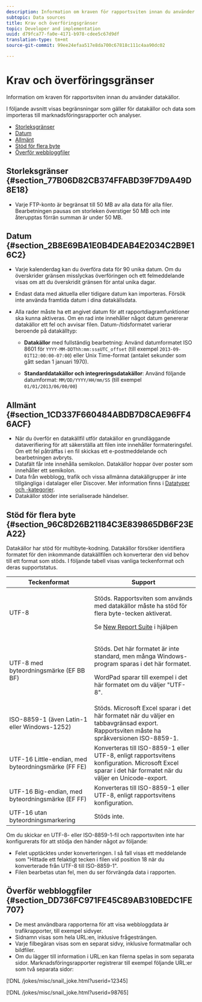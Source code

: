 ```yaml
---
description: Information om kraven för rapportsviten innan du använder datakällor.
subtopic: Data sources
title: Krav och överföringsgränser
topic: Developer and implementation
uuid: d79fca77-fa0e-4171-b978-cdee5c67d9df
translation-type: tm+mt
source-git-commit: 99ee24efaa517e8da700c67818c111c4aa90dc02

---
```



# Krav och överföringsgränser

Information om kraven för rapportsviten innan du använder datakällor.

I följande avsnitt visas begränsningar som gäller för datakällor och data som importeras till marknadsföringsrapporter och analyser.

* [Storleksgränser](/help/import/c-data-sources/datasrc-requirements.md#section_77B06D82CB374FFABD39F7D9A49D8E18)
* [Datum](/help/import/c-data-sources/datasrc-requirements.md#section_2B8E69BA1E0B4DEAB4E2034C2B9E16C2)
* [Allmänt](/help/import/c-data-sources/datasrc-requirements.md#section_1CD337F660484ABDB7D8CAE96FF46ACF)
* [Stöd för flera byte](/help/import/c-data-sources/datasrc-requirements.md#section_96C8D26B21184C3E839865DB6F23EA22)
* [Överför webbloggfiler](/help/import/c-data-sources/datasrc-requirements.md#section_DD736FC971FE45C89AB310BEDC1FE707)

## Storleksgränser {#section_77B06D82CB374FFABD39F7D9A49D8E18}

* Varje FTP-konto är begränsat till 50 MB av alla data för alla filer. Bearbetningen pausas om storleken överstiger 50 MB och inte återupptas förrän summan är under 50 MB.

## Datum {#section_2B8E69BA1E0B4DEAB4E2034C2B9E16C2}

* Varje kalenderdag kan du överföra data för 90 unika datum. Om du överskrider gränsen misslyckas överföringen och ett felmeddelande visas om att du överskridit gränsen för antal unika dagar.
* Endast data med aktuella eller tidigare datum kan importeras. Försök inte använda framtida datum i dina datakällsdata.
* Alla rader måste ha ett angivet datum för att rapportdiagramfunktioner ska kunna aktiveras. Om en rad inte innehåller något datum genererar datakällor ett fel och avvisar filen. Datum-/tidsformatet varierar beroende på datakälltyp:

   * **Datakällor** med fullständig bearbetning: Använd datumformatet ISO 8601 för `YYYY-MM-DDThh:mm:ss±UTC_offset` (till exempel `2013-09-01T12:00:00-07:00`) eller Unix Time-format (antalet sekunder som gått sedan 1 januari 1970).

   * **Standarddatakällor och integreringsdatakällor**: Använd följande datumformat: `MM/DD/YYYY/HH/mm/SS` (till exempel `01/01/2013/06/00/00`)

## Allmänt {#section_1CD337F660484ABDB7D8CAE96FF46ACF}

* När du överför en datakällfil utför datakällor en grundläggande dataverifiering för att säkerställa att filen inte innehåller formateringsfel. Om ett fel påträffas i en fil skickas ett e-postmeddelande och bearbetningen avbryts.
* Datafält får inte innehålla semikolon. Datakällor hoppar över poster som innehåller ett semikolon.
* Data från webblogg, trafik och vissa allmänna datakällgrupper är inte tillgängliga i datalager eller Discover. Mer information finns i [Datatyper och -kategorier](/help/import/c-data-sources/c-datasrc-types/datasrc-categories.md).
* Datakällor stöder inte serialiserade händelser.

## Stöd för flera byte {#section_96C8D26B21184C3E839865DB6F23EA22}

Datakällor har stöd för multibyte-kodning. Datakällor försöker identifiera formatet för den inkommande datakällfilen och konverterar den vid behov till ett format som stöds. I följande tabell visas vanliga teckenformat och deras supportstatus.

<table id="table_F9E685D7EEAB49A9ABAD622AE630EC21"> 
 <thead> 
  <tr> 
   <th colname="col1" class="entry"> Teckenformat </th> 
   <th colname="col2" class="entry"> Support </th> 
  </tr> 
 </thead>
 <tbody> 
  <tr> 
   <td colname="col1"> UTF-8 </td> 
   <td colname="col2"> <p>Stöds. Rapportsviten som används med datakällor måste ha stöd för flera byte-tecken aktiverat. </p> <p>Se <a href="https://marketing.adobe.com/resources/help/en_US/reference/new_report_suite.html"  > New Report Suite</a> i hjälpen </p> </td> 
  </tr> 
  <tr> 
   <td colname="col1"> UTF-8 med byteordningsmärke (EF BB BF) </td> 
   <td colname="col2"> <p>Stöds. Det här formatet är inte standard, men många Windows-program sparas i det här formatet. </p> <p>WordPad sparar till exempel i det här formatet om du väljer "UTF-8". </p> </td> 
  </tr> 
  <tr> 
   <td colname="col1"> ISO-8859-1 (även Latin-1 eller Windows-1252) </td> 
   <td colname="col2"> Stöds. Microsoft Excel sparar i det här formatet när du väljer en tabbavgränsad export. Rapportsviten måste ha språkversionen ISO-8859-1. </td> 
  </tr> 
  <tr> 
   <td colname="col1"> UTF-16 Little-endian, med byteordningsmärke (FF FE) </td> 
   <td colname="col2"> Konverteras till ISO-8859-1 eller UTF-8, enligt rapportsvitens konfiguration. Microsoft Excel sparar i det här formatet när du väljer en Unicode-export. </td> 
  </tr> 
  <tr> 
   <td colname="col1"> UTF-16 Big-endian, med byteordningsmärke (EF FF) </td> 
   <td colname="col2"> Konverteras till ISO-8859-1 eller UTF-8, enligt rapportsvitens konfiguration. </td> 
  </tr> 
  <tr> 
   <td colname="col1"> UTF-16 utan byteordningsmarkering </td> 
   <td colname="col2"> Stöds inte. </td> 
  </tr> 
 </tbody> 
</table>

Om du skickar en UTF-8- eller ISO-8859-1-fil och rapportsviten inte har konfigurerats för att stödja den händer något av följande:

* Felet upptäcktes under konverteringen. I så fall visas ett meddelande som &quot;Hittade ett felaktigt tecken i filen vid position 18 när du konverterade från UTF-8 till ISO-8859-1&quot;.
* Filen bearbetas utan fel, men du ser förvrängda data i rapporten.

## Överför webbloggfiler {#section_DD736FC971FE45C89AB310BEDC1FE707}

* De mest användbara rapporterna för att visa webbloggdata är trafikrapporter, till exempel sidvyer.
* Sidnamn visas som hela URL:en, inklusive frågesträngen.
* Varje filbegäran visas som en separat sidvy, inklusive formatmallar och bildfiler.
* Om du lägger till information i URL:en kan filerna spelas in som separata sidor. Marknadsföringsrapporter registrerar till exempel följande URL:er som två separata sidor:

[!DNL /jokes/misc/snail_joke.html?userid=12345]

[!DNL /jokes/misc/snail_joke.html?userid=98765]
